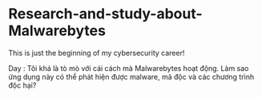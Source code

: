 # Research-and-study-about-Malwarebytes
This is just the beginning of my cybersecurity career!

Day  : Tôi khá là tò mò với cái cách mà Malwarebytes hoạt động. Làm sao ứng dụng này có thể phát hiện được malware, mã độc và các chương trình độc hại?
